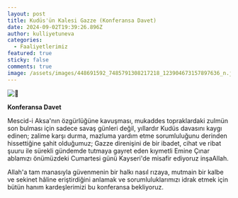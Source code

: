 ```yaml
---
layout: post
title: Kudüs'ün Kalesi Gazze (Konferansa Davet)
date: 2024-09-02T19:39:26.896Z
author: kulliyetuneva
categories:
  - Faaliyetlerimiz
featured: true
sticky: false
comments: true
image: /assets/images/448691592_7485791308217218_123904673157897636_n.jpg
---
```

![📍](https://static.xx.fbcdn.net/images/emoji.php/v9/tcc/2/16/1f4cd.png) 

**Konferansa Davet**

Mescid-i Aksa'nın özgürlüğüne kavuşması, mukaddes topraklardaki zulmün son bulması için sadece savaş günleri değil, yıllardır Kudüs davasını kaygı edinen; zalime karşı durma, mazluma yardım etme sorumluluğunu derinden hissettiğine şahit olduğumuz; Gazze direnişini de bir ibadet, cihat ve ribat şuuru ile sürekli gündemde tutmaya gayret eden kıymetli Emine Çınar ablamızı önümüzdeki Cumartesi günü Kayseri'de misafir ediyoruz inşaAllah.

Allah'a tam manasıyla [](<>)güvenmenin bir halkı nasıl rızaya, mutmain bir kalbe ve sekinet hâline eriştirdiğini anlamak ve sorumluluklarımızı idrak etmek için bütün hanım kardeşlerimizi bu konferansa bekliyoruz.